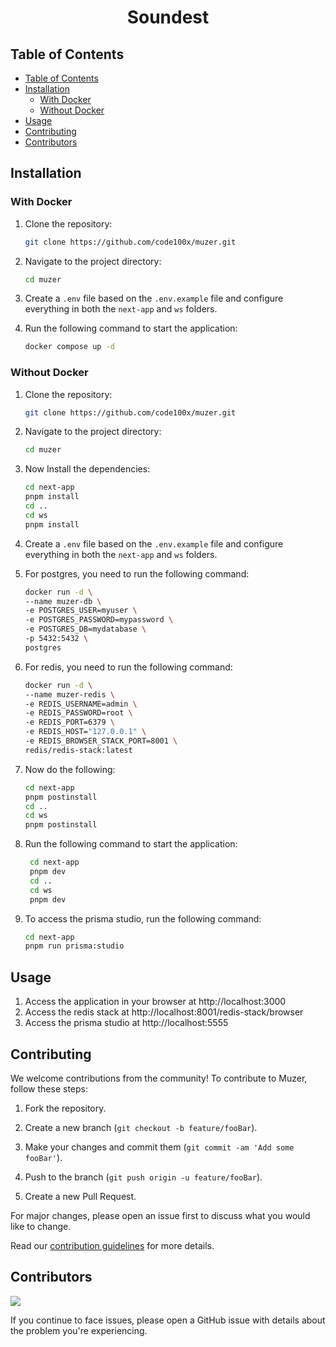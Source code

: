 <h1 align='center'>Soundest</h1>

## Table of Contents

- [Table of Contents](#table-of-contents)
- [Installation](#installation)
  - [With Docker](#with-docker)
  - [Without Docker](#without-docker)
- [Usage](#usage)
- [Contributing](#contributing)
- [Contributors](#contributors)

## Installation

### With Docker

1. Clone the repository:
   ```bash
   git clone https://github.com/code100x/muzer.git
   ```

2. Navigate to the project directory:
   ```bash
   cd muzer
   ```

3. Create a `.env` file based on the `.env.example` file and configure everything in both the `next-app` and `ws` folders.

4. Run the following command to start the application:
   ```bash
   docker compose up -d   
   ```

### Without Docker

1. Clone the repository:
   ```bash
   git clone https://github.com/code100x/muzer.git
   ```

2. Navigate to the project directory:
   ```bash
   cd muzer
   ```

3. Now Install the dependencies:
   ```bash
   cd next-app
   pnpm install
   cd ..
   cd ws 
   pnpm install
   ```
4. Create a `.env` file based on the `.env.example` file and configure everything in both the `next-app` and `ws` folders.

5. For postgres, you need to run the following command:
   ```bash
   docker run -d \
   --name muzer-db \
   -e POSTGRES_USER=myuser \
   -e POSTGRES_PASSWORD=mypassword \
   -e POSTGRES_DB=mydatabase \
   -p 5432:5432 \
   postgres
   ```

6. For redis, you need to run the following command:
   ```bash
   docker run -d \
   --name muzer-redis \
   -e REDIS_USERNAME=admin \
   -e REDIS_PASSWORD=root \
   -e REDIS_PORT=6379 \
   -e REDIS_HOST="127.0.0.1" \
   -e REDIS_BROWSER_STACK_PORT=8001 \
   redis/redis-stack:latest 
   ```

7. Now do the following:
   ```bash
   cd next-app
   pnpm postinstall
   cd ..
   cd ws 
   pnpm postinstall
   ```

8. Run the following command to start the application:
   ```bash
    cd next-app
    pnpm dev
    cd ..
    cd ws
    pnpm dev
   ```

9. To access the prisma studio, run the following command:
   ```bash
   cd next-app
   pnpm run prisma:studio
   ```

## Usage 

1. Access the application in your browser at http://localhost:3000
2. Access the redis stack at http://localhost:8001/redis-stack/browser
3. Access the prisma studio at http://localhost:5555

## Contributing

We welcome contributions from the community! To contribute to Muzer, follow these steps:

1. Fork the repository.

2. Create a new branch (`git checkout -b feature/fooBar`).

3. Make your changes and commit them (`git commit -am 'Add some fooBar'`).

4. Push to the branch (`git push origin -u feature/fooBar`).

5. Create a new Pull Request.

For major changes, please open an issue first to discuss what you would like to change.

Read our [contribution guidelines](./CONTRIBUTING.md) for more details.

## Contributors

<a href="https://github.com/code100x/muzer/graphs/contributors">
  <img src="https://contrib.rocks/image?repo=code100x/muzer" />
</a>

If you continue to face issues, please open a GitHub issue with details about the problem you're experiencing.

